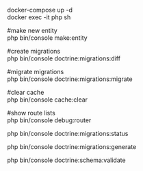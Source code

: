 docker-compose up -d \
docker exec -it php sh

#make new entity \
php bin/console make:entity

#create migrations \
php bin/console doctrine:migrations:diff

#migrate migrations \
php bin/console doctrine:migrations:migrate

#clear cache \
php bin/console cache:clear

#show route lists \
php bin/console debug:router

php bin/console doctrine:migrations:status

php bin/console doctrine:migrations:generate 

php bin/console doctrine:schema:validate